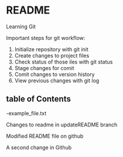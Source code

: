 # README #
Learning Git

Important steps for git workflow:
1. Initialize repository with git init
2. Create changes to project files
3. Check status of those iles with git status
4. Stage changes for comit
5. Comit changes to version history
6. View previous changes with git log

## table of Contents

-example_file.txt

Changes to readme in updateREADME branch

Modified README file on github

A second change in Github
